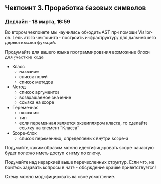 ## Чекпоинт 3. Проработка базовых символов

### Дедлайн - 18 марта, 16:59

Во втором чекпоинте мы научились обходить AST при помощи Visitor-ов. Цель этого чекпоинта - построить инфраструктуру для дальнейшего дерева вызова функций.


Продумайте для вашего языка программирования возможные блоки для участков кода:
* Класс
  * название
  * список полей
  * список методов
* Метод
  * список аргументов
  * возвращаемое значение
  * ссылка на scope
* Переменная
  * название
  * тип
  * если переменная является экземпляром класса, то сделайте ссылку на элемент "Класса"
* Scope-блок
  * список переменных, определяемых внутри scope-а
  
Подумайте, каким образом можно идентифицировать scope: зачастую будет полезно иметь доступ к нему по ключу.

Подумайте над иерархией выше перечисленных структур. Если что, не бойтесь задавать вопросы в чате - обсуждение крайне приветствуется!

Схему можно модифицировать на свое усмотрение.
